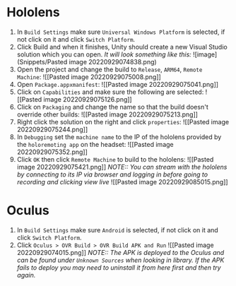 # Hololens
1) In `Build Settings` make sure `Universal Windows Platform` is selected, if not click on it and click `Switch Platform`.
2) Click Build and when it finishes, Unity should create a new Visual Studio solution which you can open.
*It will look something like this:*
![image](Snippets/Pasted image 20220929074838.png)
3) Open the project and change the build to `Release`, `ARM64`, `Remote Machine`:
![[Pasted image 20220929075008.png]]
4) Open `Package.appxmanifest`:
![[Pasted image 20220929075041.png]]
5) Click on `Capabilities` and make sure the following are selected:
![[Pasted image 20220929075126.png]]
6) Click on `Packaging` and change the name so that the build doesn't override other builds:
![[Pasted image 20220929075213.png]]
7) Right click the solution on the right and click `properties`:
![[Pasted image 20220929075244.png]]
8) In `Debugging` set the `machine name` to the IP of the hololens provided by the `holoremoting app` on the headset: ![[Pasted image 20220929075352.png]]
9) Click `OK` then click `Remote Machine` to build to the hololens: ![[Pasted image 20220929075421.png]]
*NOTE:: You can stream with the hololens by connecting to its IP via browser and logging in before going to recording and clicking view live*
![[Pasted image 20220929085015.png]]

# Oculus
1) In `Build Settings` make sure `Android` is selected, if not click on it and click `Switch Platform`.
2) Click `Oculus > OVR Build > OVR Build APK and Run` ![[Pasted image 20220929074015.png]]
*NOTE:: The APK is deployed to the Oculus and can be found under `Unknown Sources` when looking in library. If the APK fails to deploy you may need to uninstall it from here first and then try again.*
